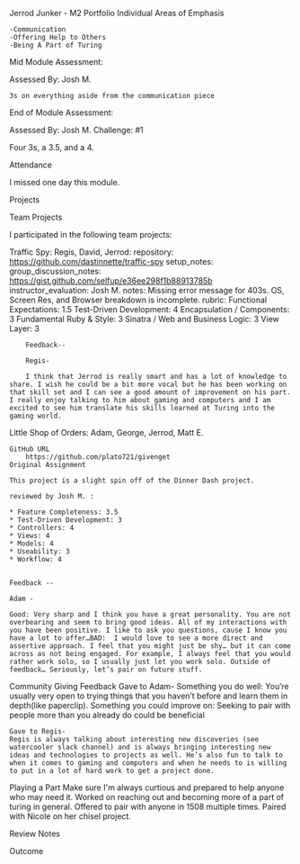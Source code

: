 Jerrod Junker - M2 Portfolio
Individual
Areas of Emphasis

    -Communication
    -Offering Help to Others
    -Being A Part of Turing

Mid Module Assessment:

Assessed By: Josh M.

    3s on everything aside from the communication piece


End of Module Assessment:

Assessed By: Josh M. Challenge: #1

Four 3s, a 3.5, and a 4.
    

Attendance

I missed one day this module.

Projects

Team
Projects

I participated in the following team projects:

Traffic Spy: Regis, David, Jerrod:
    repository: https://github.com/dastinnette/traffic-spy
    setup_notes:
    group_discussion_notes: https://gist.github.com/selfup/e36ee298f1b88913785b
    instructor_evaluation: Josh M.
      notes: Missing error message for 403s. OS, Screen Res, and Browser breakdown is incomplete.
      rubric:
        Functional Expectations: 1.5
        Test-Driven Development: 4
        Encapsulation / Components: 3
        Fundamental Ruby & Style: 3
        Sinatra / Web and Business Logic: 3
        View Layer: 3

        Feedback--

        Regis-

        I think that Jerrod is really smart and has a lot of knowledge to share. I wish he could be a bit more vocal but he has been working on that skill set and I can see a good amount of improvement on his part. I really enjoy talking to him about gaming and computers and I am excited to see him translate his skills learned at Turing into the gaming world.


Little Shop of Orders: Adam, George, Jerrod, Matt E.

    GitHub URL
        https://github.com/plato721/givenget
    Original Assignment

    This project is a slight spin off of the Dinner Dash project.

    reviewed by Josh M. :

    * Feature Completeness: 3.5
    * Test-Driven Development: 3
    * Controllers: 4
    * Views: 4
    * Models: 4 
    * Useability: 3
    * Workflow: 4


    Feedback --

    Adam - 

    Good: Very sharp and I think you have a great personality. You are not overbearing and seem to bring good ideas. All of my interactions with you have been positive. I like to ask you questions, cause I know you have a lot to offer…BAD:  I would love to see a more direct and assertive approach. I feel that you might just be shy… but it can come across as not being engaged. For example, I always feel that you would rather work solo, so I usually just let you work solo. Outside of feedback… Seriously, let’s pair on future stuff.

Community
Giving Feedback
    Gave to Adam-
    Something you do well: You’re usually very open to trying things that you haven’t before and learn them in depth(like paperclip).  Something you could improve on: Seeking to pair with people more than you already do could be beneficial

    Gave to Regis-
    Regis is always talking about interesting new discoveries (see watercooler slack channel) and is always bringing interesting new ideas and technologies to projects as well. He’s also fun to talk to when it comes to gaming and computers and when he needs to is willing to put in a lot of hard work to get a project done.

    

Playing a Part
    Make sure I'm always curtious and prepared to help anyone who may need it.
    Worked on reaching out and becoming more of a part of turing in general.
    Offered to pair with anyone in 1508 multiple times.
    Paired with Nicole on her chisel project.


Review
Notes

    

Outcome
